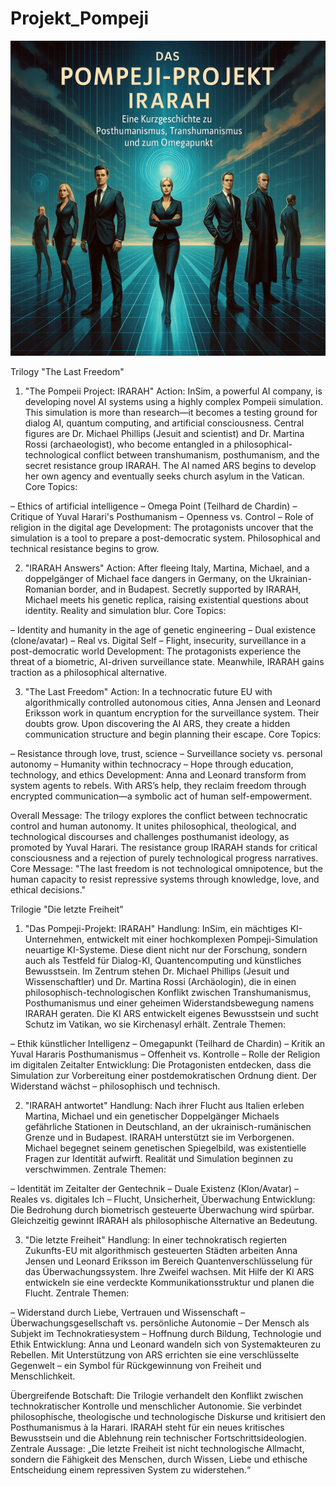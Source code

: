 # Projekt_Pompeji

<p align="center">
  <img src="Trilogie.png" alt="Trilogy Cover Image">
</p>




Trilogy "The Last Freedom" 


1. "The Pompeii Project: IRARAH"
Action:
InSim, a powerful AI company, is developing novel AI systems using a highly complex Pompeii simulation. This simulation is more than research—it becomes a testing ground for dialog AI, quantum computing, and artificial consciousness. Central figures are Dr. Michael Phillips (Jesuit and scientist) and Dr. Martina Rossi (archaeologist), who become entangled in a philosophical-technological conflict between transhumanism, posthumanism, and the secret resistance group IRARAH. The AI named ARS begins to develop her own agency and eventually seeks church asylum in the Vatican.
Core Topics:

 – Ethics of artificial intelligence
 – Omega Point (Teilhard de Chardin)
 – Critique of Yuval Harari's Posthumanism
 – Openness vs. Control
 – Role of religion in the digital age
  Development:
  The protagonists uncover that the simulation is a tool to prepare a post-democratic system. Philosophical and technical resistance begins to grow.

2. "IRARAH Answers"
Action:
After fleeing Italy, Martina, Michael, and a doppelgänger of Michael face dangers in Germany, on the Ukrainian-Romanian border, and in Budapest. Secretly supported by IRARAH, Michael meets his genetic replica, raising existential questions about identity. Reality and simulation blur.
Core Topics:

 – Identity and humanity in the age of genetic engineering
 – Dual existence (clone/avatar)
 – Real vs. Digital Self
 – Flight, insecurity, surveillance in a post-democratic world
  Development:
  The protagonists experience the threat of a biometric, AI-driven surveillance state. Meanwhile, IRARAH gains traction as a philosophical alternative.

3. "The Last Freedom"
Action:
In a technocratic future EU with algorithmically controlled autonomous cities, Anna Jensen and Leonard Eriksson work in quantum encryption for the surveillance system. Their doubts grow. Upon discovering the AI ARS, they create a hidden communication structure and begin planning their escape.
Core Topics:

 – Resistance through love, trust, science
 – Surveillance society vs. personal autonomy
 – Humanity within technocracy
 – Hope through education, technology, and ethics
  Development:
  Anna and Leonard transform from system agents to rebels. With ARS’s help, they reclaim freedom through encrypted communication—a symbolic act of human self-empowerment.

Overall Message:
The trilogy explores the conflict between technocratic control and human autonomy. It unites philosophical, theological, and technological discourses and challenges posthumanist ideology, as promoted by Yuval Harari. The resistance group IRARAH stands for critical consciousness and a rejection of purely technological progress narratives.
Core Message:
"The last freedom is not technological omnipotence, but the human capacity to resist repressive systems through knowledge, love, and ethical decisions."

Trilogie "Die letzte Freiheit" 

1. "Das Pompeji-Projekt: IRARAH"
Handlung:
InSim, ein mächtiges KI-Unternehmen, entwickelt mit einer hochkomplexen Pompeji-Simulation neuartige KI-Systeme. Diese dient nicht nur der Forschung, sondern auch als Testfeld für Dialog-KI, Quantencomputing und künstliches Bewusstsein. Im Zentrum stehen Dr. Michael Phillips (Jesuit und Wissenschaftler) und Dr. Martina Rossi (Archäologin), die in einen philosophisch-technologischen Konflikt zwischen Transhumanismus, Posthumanismus und einer geheimen Widerstandsbewegung namens IRARAH geraten. Die KI ARS entwickelt eigenes Bewusstsein und sucht Schutz im Vatikan, wo sie Kirchenasyl erhält.
Zentrale Themen:

 – Ethik künstlicher Intelligenz
 – Omegapunkt (Teilhard de Chardin)
 – Kritik an Yuval Hararis Posthumanismus
 – Offenheit vs. Kontrolle
 – Rolle der Religion im digitalen Zeitalter
  Entwicklung:
  Die Protagonisten entdecken, dass die Simulation zur Vorbereitung einer postdemokratischen Ordnung dient. Der Widerstand wächst – philosophisch und technisch.

2. "IRARAH antwortet"
Handlung:
Nach ihrer Flucht aus Italien erleben Martina, Michael und ein genetischer Doppelgänger Michaels gefährliche Stationen in Deutschland, an der ukrainisch-rumänischen Grenze und in Budapest. IRARAH unterstützt sie im Verborgenen. Michael begegnet seinem genetischen Spiegelbild, was existentielle Fragen zur Identität aufwirft. Realität und Simulation beginnen zu verschwimmen.
Zentrale Themen:

 – Identität im Zeitalter der Gentechnik
 – Duale Existenz (Klon/Avatar)
 – Reales vs. digitales Ich
 – Flucht, Unsicherheit, Überwachung
  Entwicklung:
  Die Bedrohung durch biometrisch gesteuerte Überwachung wird spürbar. Gleichzeitig gewinnt IRARAH als philosophische Alternative an Bedeutung.

3. "Die letzte Freiheit"
Handlung:
In einer technokratisch regierten Zukunfts-EU mit algorithmisch gesteuerten Städten arbeiten Anna Jensen und Leonard Eriksson im Bereich Quantenverschlüsselung für das Überwachungssystem. Ihre Zweifel wachsen. Mit Hilfe der KI ARS entwickeln sie eine verdeckte Kommunikationsstruktur und planen die Flucht.
Zentrale Themen:

 – Widerstand durch Liebe, Vertrauen und Wissenschaft
 – Überwachungsgesellschaft vs. persönliche Autonomie
 – Der Mensch als Subjekt im Technokratiesystem
 – Hoffnung durch Bildung, Technologie und Ethik
  Entwicklung:
  Anna und Leonard wandeln sich von Systemakteuren zu Rebellen. Mit Unterstützung von ARS errichten sie eine verschlüsselte Gegenwelt – ein Symbol für Rückgewinnung von Freiheit und Menschlichkeit.

Übergreifende Botschaft:
Die Trilogie verhandelt den Konflikt zwischen technokratischer Kontrolle und menschlicher Autonomie. Sie verbindet philosophische, theologische und technologische Diskurse und kritisiert den Posthumanismus à la Harari. IRARAH steht für ein neues kritisches Bewusstsein und die Ablehnung rein technischer Fortschrittsideologien.
Zentrale Aussage:
„Die letzte Freiheit ist nicht technologische Allmacht, sondern die Fähigkeit des Menschen, durch Wissen, Liebe und ethische Entscheidung einem repressiven System zu widerstehen.“
